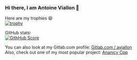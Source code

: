 ### Hi there, I am Antoine Viallon 👋

Here are my trophies 😄  
[![trophy](https://github-profile-trophy.vercel.app/?username=aviallon)](https://github.com/ryo-ma/github-profile-trophy)

GitHub stats:  
[![GithHub Score](https://github-readme-stats.vercel.app/api?username=aviallon&show_icons=true&include_all_commits=true&count_private=true)](https://github-readme-stats.vercel.app/)

You can also look at my Gitlab.com profile: [Gitlab.com / aviallon](https://gitlab.com/aviallon)  
Also, check out one of my most popular project: [Ananicy Cpp](https://gitlab.com/ananicy-cpp/ananicy-cpp)
<!--
**aviallon/aviallon** is a ✨ _special_ ✨ repository because its `README.md` (this file) appears on your GitHub profile.

Here are some ideas to get you started:

- 🔭 I’m currently working on ...
- 🌱 I’m currently learning ...
- 👯 I’m looking to collaborate on ...
- 🤔 I’m looking for help with ...
- 💬 Ask me about ...
- 📫 How to reach me: ...
- 😄 Pronouns: ...
- ⚡ Fun fact: ...
-->
